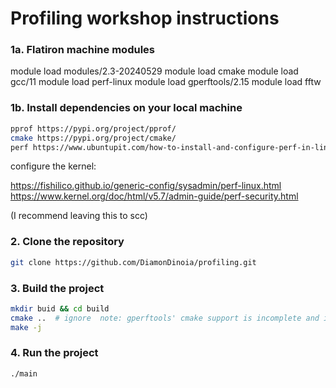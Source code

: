 # Profiling workshop instructions

### 1a. Flatiron machine modules
module load modules/2.3-20240529
module load cmake
module load gcc/11
module load perf-linux
module load gperftools/2.15
module load fftw

### 1b. Install dependencies on your local machine
```bash
pprof https://pypi.org/project/pprof/
cmake https://pypi.org/project/cmake/
perf https://www.ubuntupit.com/how-to-install-and-configure-perf-in-linux-distributions/
```
configure the kernel:

https://fishilico.github.io/generic-config/sysadmin/perf-linux.html  
https://www.kernel.org/doc/html/v5.7/admin-guide/perf-security.html  

(I recommend leaving this to scc)

### 2. Clone the repository
```bash
git clone https://github.com/DiamonDinoia/profiling.git
```

### 3. Build the project
```bash
mkdir buid && cd build
cmake ..  # ignore  note: gperftools' cmake support is incomplete and is best-effort only
make -j
```

### 4. Run the project
```bash
./main
```
